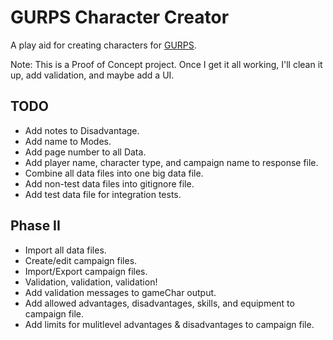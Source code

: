 # GURPS Character Creator

A play aid for creating characters for [GURPS](http://www.sjgames.com/gurps/).

Note: This is a Proof of Concept project. Once I get it all working, I'll clean it up, add validation, and maybe add a UI.

## TODO
* Add notes to Disadvantage.
* Add name to Modes.
* Add page number to all Data.
* Add player name, character type, and campaign name to response file.
* Combine all data files into one big data file.
* Add non-test data files into gitignore file.
* Add test data file for integration tests.

## Phase II
* Import all data files.
* Create/edit campaign files.
* Import/Export campaign files.
* Validation, validation, validation!
* Add validation messages to gameChar output.
* Add allowed advantages, disadvantages, skills, and equipment to campaign file.
* Add limits for mulitlevel advantages & disadvantages to campaign file.
